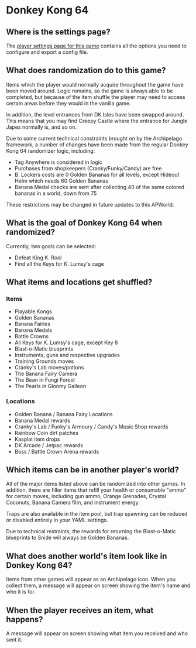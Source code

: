 # Donkey Kong 64

## Where is the settings page?

The [player settings page for this game](../player-settings) contains all the options you need to configure and export a config file.

## What does randomization do to this game?

Items which the player would normally acquire throughout the game have been moved around. Logic remains, so the game is
always able to be completed, but because of the item shuffle the player may need to access certain areas before they
would in the vanilla game.

In addition, the level entrances from DK Isles have been swapped around. This means that you may find Creepy Castle where the entrance for Jungle Japes normally is, and so on.

Due to some current technical constraints brought on by the Archipelago framework, a number of changes have been made from the regular Donkey Kong 64 randomizer logic, including:
- Tag Anywhere is considered in logic
- Purchases from shopkeepers (Cranky/Funky/Candy) are free
- B. Lockers costs are 0 Golden Bananas for all levels, except Hideout Helm which needs 60 Golden Bananas
- Banana Medal checks are sent after collecting 40 of the same colored bananas in a world, down from 75

These restrictions may be changed in future updates to this APWorld.

## What is the goal of Donkey Kong 64 when randomized?

Currently, two goals can be selected:

- Defeat King K. Rool
- Find all the Keys for K. Lumsy's cage

## What items and locations get shuffled?

### Items

- Playable Kongs
- Golden Bananas
- Banana Fairies
- Banana Medals
- Battle Crowns
- All Keys for K. Lumsy's cage, except Key 8
- Blast-o-Matic blueprints
- Instruments, guns and respective upgrades
- Training Grounds moves
- Cranky's Lab moves/potions
- The Banana Fairy Camera
- The Bean in Fungi Forest
- The Pearls in Gloomy Galleon

### Locations
- Golden Banana / Banana Fairy Locations
- Banana Medal rewards
- Cranky's Lab / Funky's Armoury / Candy's Music Shop rewards
- Rainbow Coin dirt patches
- Kasplat item drops
- DK Arcade / Jetpac rewards
- Boss / Battle Crown Arena rewards

## Which items can be in another player's world?

All of the major items listed above can be randomized into other games. In addition, there are filler items that refill your health or consumable "ammo" for certain moves, including gun ammo, Orange Grenades, Crystal Coconuts, Banana Camera film, and instrument energy.

Traps are also available in the item pool, but trap spawning can be reduced or disabled entirely in your YAML settings.

Due to technical restraints, the rewards for returning the Blast-o-Matic blueprints to Snide will always be Golden Bananas.

## What does another world's item look like in Donkey Kong 64?

Items from other games will appear as an Archipelago icon. When you collect them, a message will appear on screen showing the item's name and who it is for.

## When the player receives an item, what happens?

A message will appear on screen showing what item you received and who sent it.
